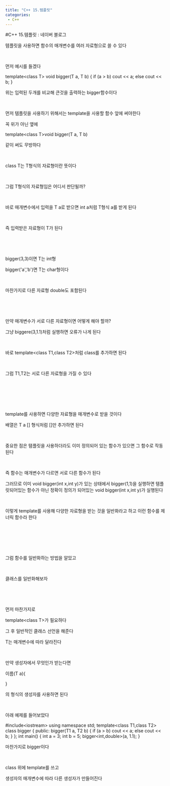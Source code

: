 ```yaml
---
title: "C++ 15.템플릿"
categories:
 - C++
---
```

#C++ 15.템플릿 : 네이버 블로그
<div class="wrap_rabbit pcol2 _param(1) _postViewArea221730427058" id="post-view221730427058">
<!-- Rabbit HTML --><div class="se-viewer se-theme-default" lang="ko-KR">
<!-- SE_DOC_HEADER_END -->
<div class="se-main-container">
<div class="se-component se-text se-l-default" id="SE-6bf2e854-bee8-4bd5-a12e-8446b20d187b">
<div class="se-component-content">
<div class="se-section se-section-text se-l-default">
<div class="se-module se-module-text"><!-- SE-TEXT { --><p class="se-text-paragraph se-text-paragraph-align-" id="SE-787ab94d-2f95-4bae-b1eb-1782732e1142" style=""><span class="se-fs- se-ff-" id="SE-9351e32c-f68a-4857-88d8-ac273e8098a7" style="">템플릿을 사용하면 함수의 매개변수를 여러 자료형으로 쓸 수 있다</span></p><!-- } SE-TEXT --><!-- SE-TEXT { --><p class="se-text-paragraph se-text-paragraph-align-" id="SE-e2934826-7741-402b-83cd-8711d8be24a4" style=""><span class="se-fs- se-ff-" id="SE-d553225f-a41b-416d-a316-e9bb2755a0a2" style="">​</span></p><!-- } SE-TEXT --><!-- SE-TEXT { --><p class="se-text-paragraph se-text-paragraph-align-" id="SE-a80de3d7-f5a3-4dda-be56-99eebdfb0113" style=""><span class="se-fs- se-ff-" id="SE-02de7643-7e19-471b-9383-0ff10a1cfe31" style="">먼저 예시를 들겠다</span></p><!-- } SE-TEXT --></div>
</div>
</div>
</div> <div class="se-component se-code se-l-default" id="SE-c998fb5c-4731-4979-b636-2d79ed5f7721">
<div class="se-component-content">
<div class="se-section se-section-code se-l-default">
<div class="se-module se-module-code se-fs-fs13">
<div class="se-code-source">
<div class="__se_code_view language-javascript">template&lt;class T&gt;
void bigger(T a, T b) {
	if (a &gt; b)
		cout &lt;&lt; a;
	else
		cout &lt;&lt; b;
}</div>
</div>
</div>
</div>
</div>
<script class="__se_module_data" data-module='{"type":"v2_code", "id" : "SE-c998fb5c-4731-4979-b636-2d79ed5f7721"}' type="text/data"></script>
</div> <div class="se-component se-text se-l-default" id="SE-48694e65-9d56-4cf8-a8cd-a8592045304f">
<div class="se-component-content">
<div class="se-section se-section-text se-l-default">
<div class="se-module se-module-text"><!-- SE-TEXT { --><p class="se-text-paragraph se-text-paragraph-align-" id="SE-a556bf1a-a8a8-477d-b20c-1098974dab59" style=""><span class="se-fs- se-ff-" id="SE-f9bb0b93-98a0-4da5-b463-4ba1ee2a1f8c" style="">위는 입력된 두개를 비교해 큰것을 출력하는 bigger함수이다</span></p><!-- } SE-TEXT --><!-- SE-TEXT { --><p class="se-text-paragraph se-text-paragraph-align-" id="SE-a84b7ec7-8bb3-43d3-b2ce-ca96c1a45d04" style=""><span class="se-fs- se-ff-" id="SE-a6ca0a2c-fb60-4b25-a8c8-1b7179b781b7" style="">​</span></p><!-- } SE-TEXT --><!-- SE-TEXT { --><p class="se-text-paragraph se-text-paragraph-align-" id="SE-85b37246-5510-4cb4-bb2c-c694179e4b70" style=""><span class="se-fs- se-ff-" id="SE-669ab31d-1292-4264-9985-ec73e60ec773" style="">먼저 템플릿을 사용하기 위해서는 template을 사용할 함수 앞에 써야한다</span></p><!-- } SE-TEXT --><!-- SE-TEXT { --><p class="se-text-paragraph se-text-paragraph-align-" id="SE-bfbaf290-0777-466f-9acd-96e4745d0a62" style=""><span class="se-fs- se-ff-" id="SE-dad4270d-3f4a-4da9-915b-410aa52752bf" style="">꼭 위가 아닌 옆에</span></p><!-- } SE-TEXT --><!-- SE-TEXT { --><p class="se-text-paragraph se-text-paragraph-align-" id="SE-644387b5-69e8-4899-a908-a09f3416d641" style=""><span class="se-fs- se-ff-" id="SE-9474c390-159d-4406-9579-6da64073ccb5" style="">template&lt;class T&gt;void bigger(T a, T b)</span></p><!-- } SE-TEXT --><!-- SE-TEXT { --><p class="se-text-paragraph se-text-paragraph-align-" id="SE-142f6345-fea7-44dd-9f34-3f0bed2af803" style=""><span class="se-fs- se-ff-" id="SE-75350237-be96-40a1-86ca-cbb3537ae4bf" style="">같이 써도 무방하다</span></p><!-- } SE-TEXT --><!-- SE-TEXT { --><p class="se-text-paragraph se-text-paragraph-align-" id="SE-816ec054-6e7f-4639-a445-bad1b96f38ce" style=""><span class="se-fs- se-ff-" id="SE-e9f5c9bd-0ea5-4eb9-8514-15f8db75c4d1" style="">​</span></p><!-- } SE-TEXT --><!-- SE-TEXT { --><p class="se-text-paragraph se-text-paragraph-align-" id="SE-e8bf4fe8-8c00-4841-b55f-a286ae0a73da" style=""><span class="se-fs- se-ff-" id="SE-9ed1260b-6ec9-4d56-a967-5fe2e9338e69" style="">class T는 T형식의 자료형이란 뜻이다</span></p><!-- } SE-TEXT --><!-- SE-TEXT { --><p class="se-text-paragraph se-text-paragraph-align-" id="SE-0d235e85-e608-4fac-95f6-8e3e057a7717" style=""><span class="se-fs- se-ff-" id="SE-90ed2428-3449-4291-8055-bcb7011fc770" style="">​</span></p><!-- } SE-TEXT --><!-- SE-TEXT { --><p class="se-text-paragraph se-text-paragraph-align-" id="SE-49422818-d80a-489a-bead-5aa6cf666f33" style=""><span class="se-fs- se-ff-" id="SE-2be8f1cf-ef89-4451-87ed-ac195d14d2c5" style="">그럼 T형식의 자료형임은 어디서 판단될까?</span></p><!-- } SE-TEXT --><!-- SE-TEXT { --><p class="se-text-paragraph se-text-paragraph-align-" id="SE-4de6940c-e0fa-48b5-ac73-87953a4cc32f" style=""><span class="se-fs- se-ff-" id="SE-0a1c33af-2d54-41fe-84b0-c276e92c77f8" style=""> </span></p><!-- } SE-TEXT --><!-- SE-TEXT { --><p class="se-text-paragraph se-text-paragraph-align-" id="SE-83c8d72b-0555-42bc-b951-cf63947fbd64" style=""><span class="se-fs- se-ff-" id="SE-bfaf6f33-1df6-4b2f-bfd2-9f9a337d0da1" style="">​</span></p><!-- } SE-TEXT --><!-- SE-TEXT { --><p class="se-text-paragraph se-text-paragraph-align-" id="SE-1250ba1b-dbdf-46a6-82c3-846f46fd67ff" style=""><span class="se-fs- se-ff-" id="SE-4247d515-394f-4934-9671-b566266397a5" style="">바로 매개변수에서 입력을 T a로 받으면 int a처럼 T형식 a를 받게 된다</span></p><!-- } SE-TEXT --><!-- SE-TEXT { --><p class="se-text-paragraph se-text-paragraph-align-" id="SE-e1e415cf-0537-4a7e-a4d2-47d30aa0cd82" style=""><span class="se-fs- se-ff-" id="SE-d7f492cf-7ef3-4315-9416-a0f03656f3cc" style="">​</span></p><!-- } SE-TEXT --><!-- SE-TEXT { --><p class="se-text-paragraph se-text-paragraph-align-" id="SE-e1e9ce08-5744-44be-9d6f-8a4224b0ad57" style=""><span class="se-fs- se-ff-" id="SE-6dc5de1b-23fe-40f2-a900-f2419a11fbea" style="">즉 입력받은 자료형이 T가 된다</span></p><!-- } SE-TEXT --><!-- SE-TEXT { --><p class="se-text-paragraph se-text-paragraph-align-" id="SE-5ee4e08c-9a2a-4a2b-912b-ac9ddc45cb10" style=""><span class="se-fs- se-ff-" id="SE-7205e4cd-eaf9-4466-b1a5-0d8cb9562f51" style="">​</span></p><!-- } SE-TEXT --><!-- SE-TEXT { --><p class="se-text-paragraph se-text-paragraph-align-" id="SE-54037456-7575-4c67-9699-d565f725c90d" style=""><span class="se-fs- se-ff-" id="SE-e092999a-c732-4963-b03d-bed68fe88446" style="">​</span></p><!-- } SE-TEXT --><!-- SE-TEXT { --><p class="se-text-paragraph se-text-paragraph-align-" id="SE-05566ea0-b4b5-4ea1-a7d3-be808f6d5ca1" style=""><span class="se-fs- se-ff-" id="SE-0dda17d5-aedc-471e-924c-157fb1a8c81d" style="">bigger(3,3)이면 T는 int형</span></p><!-- } SE-TEXT --><!-- SE-TEXT { --><p class="se-text-paragraph se-text-paragraph-align-" id="SE-991a607b-bc6f-4ad8-b827-bd9614ce939c" style=""><span class="se-fs- se-ff-" id="SE-0bcb377b-d0b7-46b0-a939-b0e2c1c3f0c1" style="">bigger('a','b')면 T는 char형이다</span></p><!-- } SE-TEXT --><!-- SE-TEXT { --><p class="se-text-paragraph se-text-paragraph-align-" id="SE-6af5f2da-30d0-4045-8520-35291209cd83" style=""><span class="se-fs- se-ff-" id="SE-596885b0-ec2d-4f35-a027-6b8cf72163a8" style="">​</span></p><!-- } SE-TEXT --><!-- SE-TEXT { --><p class="se-text-paragraph se-text-paragraph-align-" id="SE-4a37c0c4-9bdd-4fd7-a98c-a1f6524e67c1" style=""><span class="se-fs- se-ff-" id="SE-558fc3c9-d89f-49d4-9a0a-cc163ccdc999" style="">마찬가지로 다른 자료형 double도 포함된다</span></p><!-- } SE-TEXT --><!-- SE-TEXT { --><p class="se-text-paragraph se-text-paragraph-align-" id="SE-777fc8fd-2fff-4f5d-9bfa-0a04fd9f4d05" style=""><span class="se-fs- se-ff-" id="SE-2185de8b-e8a4-4519-9cf1-76e4c1e7bef1" style="">​</span></p><!-- } SE-TEXT --><!-- SE-TEXT { --><p class="se-text-paragraph se-text-paragraph-align-" id="SE-7590d4d2-c18a-497f-b3f4-2afc6840ddf7" style=""><span class="se-fs- se-ff-" id="SE-e614e06c-0694-469f-9883-3112cb566886" style="">​</span></p><!-- } SE-TEXT --><!-- SE-TEXT { --><p class="se-text-paragraph se-text-paragraph-align-" id="SE-52cf02f9-0ede-4076-bd1c-4da7ac6315f7" style=""><span class="se-fs- se-ff-" id="SE-8f6cd3a9-eca4-4df1-a00a-b12feeea22eb" style="">만약 매개변수가 서로 다른 자료형이면 어떻게 해야 할까?</span></p><!-- } SE-TEXT --><!-- SE-TEXT { --><p class="se-text-paragraph se-text-paragraph-align-" id="SE-0b2ef501-34a3-4686-9c8b-3a39af01f742" style=""><span class="se-fs- se-ff-" id="SE-ddae0428-5fc3-4a2d-99fe-d025f473af6d" style="">그냥 biggere(3,1.1)처럼 실행하면 오류가 나게 된다</span></p><!-- } SE-TEXT --><!-- SE-TEXT { --><p class="se-text-paragraph se-text-paragraph-align-" id="SE-e7710b90-14bb-4076-8cd6-81a624076273" style=""><span class="se-fs- se-ff-" id="SE-80b9b4b7-1c39-4855-99fd-9b195bea9371" style="">​</span></p><!-- } SE-TEXT --><!-- SE-TEXT { --><p class="se-text-paragraph se-text-paragraph-align-" id="SE-e8d693fb-c9d1-42e0-9d47-863389cd7cd9" style=""><span class="se-fs- se-ff-" id="SE-c40fd832-4a25-4931-afe3-a6b019a071e7" style="">바로 template&lt;class T1,class T2&gt;처럼 class를 추가하면 된다</span></p><!-- } SE-TEXT --><!-- SE-TEXT { --><p class="se-text-paragraph se-text-paragraph-align-" id="SE-181fd89e-55b6-4fb2-a334-adae5a21aeae" style=""><span class="se-fs- se-ff-" id="SE-c1ddecd9-d5d6-4a41-be98-6f87e3117903" style="">​</span></p><!-- } SE-TEXT --><!-- SE-TEXT { --><p class="se-text-paragraph se-text-paragraph-align-" id="SE-09f93664-8794-49dc-a25b-443c4ac61d8a" style=""><span class="se-fs- se-ff-" id="SE-32be3476-da16-491e-a3fa-dfa7ca1b1982" style="">그럼 T1,T2는 서로 다른 자료형을 가질 수 있다</span></p><!-- } SE-TEXT --><!-- SE-TEXT { --><p class="se-text-paragraph se-text-paragraph-align-" id="SE-e4866524-61ff-46a2-b6fd-3efa8f876954" style=""><span class="se-fs- se-ff-" id="SE-c7dfc1ea-127a-41ae-be34-b4b994330cb4" style="">​</span></p><!-- } SE-TEXT --><!-- SE-TEXT { --><p class="se-text-paragraph se-text-paragraph-align-" id="SE-1fc3e729-edb1-4ebd-b930-2f671841ff54" style=""><span class="se-fs- se-ff-" id="SE-4cfc981a-f6c0-4cd5-8ad5-d8cb840ef8d5" style="">​</span></p><!-- } SE-TEXT --><!-- SE-TEXT { --><p class="se-text-paragraph se-text-paragraph-align-" id="SE-d58e12dc-10b1-4bc0-93d8-320539e3df2a" style=""><span class="se-fs- se-ff-" id="SE-409826e0-0f23-4cb7-925b-2f6ecc690907" style="">​</span></p><!-- } SE-TEXT --><!-- SE-TEXT { --><p class="se-text-paragraph se-text-paragraph-align-" id="SE-da27cedb-9710-4b4c-ad29-d157d59dcab4" style=""><span class="se-fs- se-ff-" id="SE-87079e0b-71f0-46bc-b297-413f42eb9be1" style="">template를 사용하면 다양한 자료형을 매개변수로 받을 것이다</span></p><!-- } SE-TEXT --><!-- SE-TEXT { --><p class="se-text-paragraph se-text-paragraph-align-" id="SE-b83308d3-f5ec-47d0-89c7-9283457173de" style=""><span class="se-fs- se-ff-" id="SE-0d1d7a4a-0ca3-4052-ac68-2061f7fd6a7f" style="">배열은 T a [] 형식처럼 []만 추가하면 된다</span></p><!-- } SE-TEXT --><!-- SE-TEXT { --><p class="se-text-paragraph se-text-paragraph-align-" id="SE-3b11365b-aac4-486b-88c7-588de215a5e6" style=""><span class="se-fs- se-ff-" id="SE-204fb6a9-8384-4868-a80c-b87f004e6ff8" style="">​</span></p><!-- } SE-TEXT --><!-- SE-TEXT { --><p class="se-text-paragraph se-text-paragraph-align-" id="SE-b2106bbd-c0b9-482d-8d88-1ffc9cd81797" style=""><span class="se-fs- se-ff-" id="SE-1cb0aeab-6f64-41f0-bc87-05c4680ba804" style="">중요한 점은 탬플릿을 사용하더라도 이미 정의되어 있는 함수가 있으면 그 함수로 작동된다</span></p><!-- } SE-TEXT --><!-- SE-TEXT { --><p class="se-text-paragraph se-text-paragraph-align-" id="SE-c53d454c-a9c6-4910-a0dc-42a481b60345" style=""><span class="se-fs- se-ff-" id="SE-1d9ff2c8-b434-41ad-a715-28fe8df3091b" style="">​</span></p><!-- } SE-TEXT --><!-- SE-TEXT { --><p class="se-text-paragraph se-text-paragraph-align-" id="SE-8248f64a-3963-45b8-8f5b-829936a87c5a" style=""><span class="se-fs- se-ff-" id="SE-1e555abe-cab4-482b-a7ae-668ea2092946" style="">즉 함수는 매개변수가 다르면 서로 다른 함수가 된다</span></p><!-- } SE-TEXT --><!-- SE-TEXT { --><p class="se-text-paragraph se-text-paragraph-align-" id="SE-6914fa64-4ac8-4b78-bc0a-d2d046137a00" style=""><span class="se-fs- se-ff-" id="SE-34cbe43c-53b1-4a2b-8ddf-e03f9d512fa5" style="">그러므로 이미 void bigger(int x,int y)가 있는 상태에서 bigger(1,1)을 실행하면 템플릿되어있는 함수가 아닌 정확이 정의가 되어있는  void bigger(int x,int y)가 실행된다</span></p><!-- } SE-TEXT --><!-- SE-TEXT { --><p class="se-text-paragraph se-text-paragraph-align-" id="SE-21a93d62-2d92-498b-93d1-96e674f447ac" style=""><span class="se-fs- se-ff-" id="SE-82942147-8a7e-4215-a62d-cc22e334cafd" style="">​</span></p><!-- } SE-TEXT --><!-- SE-TEXT { --><p class="se-text-paragraph se-text-paragraph-align-" id="SE-2e6d28d7-6ace-4044-8c32-ab1cb6df841f" style=""><span class="se-fs- se-ff-" id="SE-cfb31675-23c8-456c-b14d-c31036256398" style="">이렇게 template를 사용해 다양한 자료형을 받는 것을 일반화라고 하고 이런 함수를 제너릭 함수라 한다</span></p><!-- } SE-TEXT --><!-- SE-TEXT { --><p class="se-text-paragraph se-text-paragraph-align-" id="SE-899b6ecb-3898-4a53-8bbd-21366856c97a" style=""><span class="se-fs- se-ff-" id="SE-02ada126-6a9c-4c23-a7bd-78bdb38b7262" style="">​</span></p><!-- } SE-TEXT --><!-- SE-TEXT { --><p class="se-text-paragraph se-text-paragraph-align-" id="SE-c85a370f-3a39-4925-a7dc-7eb409f93193" style=""><span class="se-fs- se-ff-" id="SE-3e3bcf13-be66-4abe-a481-0b2d670f001b" style="">​</span></p><!-- } SE-TEXT --><!-- SE-TEXT { --><p class="se-text-paragraph se-text-paragraph-align-" id="SE-c1042b53-4e14-41d4-b8a6-4db0aff466c3" style=""><span class="se-fs- se-ff-" id="SE-719d0a71-68f1-4389-865e-2cadaa788db6" style="">​</span></p><!-- } SE-TEXT --><!-- SE-TEXT { --><p class="se-text-paragraph se-text-paragraph-align-" id="SE-195d2431-1b53-461d-bae4-7e3565ea9f47" style=""><span class="se-fs- se-ff-" id="SE-1a8d8a8c-fad6-46b1-b3dd-f8b09eeef5a2" style="">그럼 함수를 일반화하는 방법을 알았고</span></p><!-- } SE-TEXT --><!-- SE-TEXT { --><p class="se-text-paragraph se-text-paragraph-align-" id="SE-96f5cb83-2455-4662-8d15-2d8f1ad1eaf2" style=""><span class="se-fs- se-ff-" id="SE-8e89fbf3-ba4d-45df-af4b-87880076092c" style="">​</span></p><!-- } SE-TEXT --><!-- SE-TEXT { --><p class="se-text-paragraph se-text-paragraph-align-" id="SE-89d73a0a-63ff-4bdf-a6aa-4984c3067b92" style=""><span class="se-fs- se-ff-" id="SE-7578df7c-69e9-4dfc-9784-bc2b86b2557a" style="">클래스를 일반화해보자</span></p><!-- } SE-TEXT --><!-- SE-TEXT { --><p class="se-text-paragraph se-text-paragraph-align-" id="SE-a93dd180-3e92-446f-a1e7-a6ab84984d85" style=""><span class="se-fs- se-ff-" id="SE-0014428c-38c9-4b6d-8823-24be37697fca" style="">​</span></p><!-- } SE-TEXT --><!-- SE-TEXT { --><p class="se-text-paragraph se-text-paragraph-align-" id="SE-264e2772-64c0-44ad-9c03-894432ebddc6" style=""><span class="se-fs- se-ff-" id="SE-12f5d5ac-cf3f-4724-be37-858a443b3fd3" style="">​</span></p><!-- } SE-TEXT --><!-- SE-TEXT { --><p class="se-text-paragraph se-text-paragraph-align-" id="SE-f0ad9329-3121-46d3-b21a-f089dc1307f7" style=""><span class="se-fs- se-ff-" id="SE-59b0543d-3988-4d72-a521-0e25383a2e84" style="">먼저 마찬가지로</span></p><!-- } SE-TEXT --><!-- SE-TEXT { --><p class="se-text-paragraph se-text-paragraph-align-" id="SE-abc08aba-c88e-4c45-89ea-a9a0feb11898" style=""><span class="se-fs- se-ff-" id="SE-3821bc26-40da-41a3-a32a-76789363b190" style="">template&lt;class T&gt;가 필요하다</span></p><!-- } SE-TEXT --><!-- SE-TEXT { --><p class="se-text-paragraph se-text-paragraph-align-" id="SE-a98dc1cd-820c-40a6-8341-9643100bd276" style=""><span class="se-fs- se-ff-" id="SE-432915ad-1e3e-49fe-a0dd-64376ba4f7f7" style="">그 후 일반적인 클래스 선언을 해준다</span></p><!-- } SE-TEXT --><!-- SE-TEXT { --><p class="se-text-paragraph se-text-paragraph-align-" id="SE-ead4ac66-7767-4360-b689-7d10c3d68970" style=""><span class="se-fs- se-ff-" id="SE-d056c1d9-4a9b-418c-9ebc-0faf6ee62716" style="">T는 매개변수에 따라 달라진다</span></p><!-- } SE-TEXT --><!-- SE-TEXT { --><p class="se-text-paragraph se-text-paragraph-align-" id="SE-f9f6f009-d9c9-4bd3-9591-44eefccf071c" style=""><span class="se-fs- se-ff-" id="SE-b03da61f-bb82-401c-b01e-c1f5ec784ebb" style="">​</span></p><!-- } SE-TEXT --><!-- SE-TEXT { --><p class="se-text-paragraph se-text-paragraph-align-" id="SE-2b57ec69-599e-40ac-bb9a-130ab199efb9" style=""><span class="se-fs- se-ff-" id="SE-b518a89d-2ef6-44f5-9496-f0d02f08b514" style="">만약 생성자에서 무엇인가 받는다면</span></p><!-- } SE-TEXT --><!-- SE-TEXT { --><p class="se-text-paragraph se-text-paragraph-align-" id="SE-c8e80be7-4a4a-4ac6-9880-ab42d22b2d37" style=""><span class="se-fs- se-ff-" id="SE-b785eeba-6924-4c3d-a599-c7f9baf943fc" style="">이름(T a){</span></p><!-- } SE-TEXT --><!-- SE-TEXT { --><p class="se-text-paragraph se-text-paragraph-align-" id="SE-f42309d6-c2a7-40e1-8348-0c3886cbe0ca" style=""><span class="se-fs- se-ff-" id="SE-081d9f59-cedf-4d26-abc6-71e68569b36b" style="">}</span></p><!-- } SE-TEXT --><!-- SE-TEXT { --><p class="se-text-paragraph se-text-paragraph-align-" id="SE-1c687df8-d304-4ea2-a106-8472d59f2d29" style=""><span class="se-fs- se-ff-" id="SE-ef7bc2b5-177b-4aa3-a4ca-0df4831e3971" style="">의 형식의 생성자를 사용하면 된다</span></p><!-- } SE-TEXT --><!-- SE-TEXT { --><p class="se-text-paragraph se-text-paragraph-align-" id="SE-c4803149-00ed-48fa-8ecc-95b808b72e9f" style=""><span class="se-fs- se-ff-" id="SE-272ccfe5-fd8b-4c36-98a3-bcd2275dc832" style="">​</span></p><!-- } SE-TEXT --><!-- SE-TEXT { --><p class="se-text-paragraph se-text-paragraph-align-" id="SE-37723d62-dcf1-4aeb-9f40-7745ceab50f4" style=""><span class="se-fs- se-ff-" id="SE-87176fb8-4e1a-4cd7-91f8-6f265e8b5fe5" style="">아래 예제를 들어보았다</span></p><!-- } SE-TEXT --></div>
</div>
</div>
</div> <div class="se-component se-code se-l-default" id="SE-22f336de-2ff3-4383-bc2b-be27efcc76ae">
<div class="se-component-content">
<div class="se-section se-section-code se-l-default">
<div class="se-module se-module-code se-fs-fs13">
<div class="se-code-source">
<div class="__se_code_view language-javascript">#include&lt;iostream&gt;
using namespace std;
template&lt;class T1,class T2&gt;
class bigger {
public:
	bigger(T1 a, T2 b) {
		if (a &gt; b)
			cout &lt;&lt; a;
		else
			cout &lt;&lt; b;
	}
};
int main() {
	int a = 3;
	int b = 5;
	bigger&lt;int,double&gt;(a, 1.1);
}</div>
</div>
</div>
</div>
</div>
<script class="__se_module_data" data-module='{"type":"v2_code", "id" : "SE-22f336de-2ff3-4383-bc2b-be27efcc76ae"}' type="text/data"></script>
</div> <div class="se-component se-text se-l-default" id="SE-bdef912c-bafe-4519-ba5a-be2491a6909d">
<div class="se-component-content">
<div class="se-section se-section-text se-l-default">
<div class="se-module se-module-text"><!-- SE-TEXT { --><p class="se-text-paragraph se-text-paragraph-align-" id="SE-261265bc-414b-4faa-ad44-1c1eaa644ecf" style=""><span class="se-fs- se-ff-" id="SE-46854602-e8e2-4d52-ba36-de6428d257a8" style="">마찬가지로 bigger이다</span></p><!-- } SE-TEXT --><!-- SE-TEXT { --><p class="se-text-paragraph se-text-paragraph-align-" id="SE-b8c8e9e6-7a80-4c6d-9b00-b8e32efd1ed9" style=""><span class="se-fs- se-ff-" id="SE-9ee4bec8-cd5f-483a-bc61-602100db358c" style="">​</span></p><!-- } SE-TEXT --><!-- SE-TEXT { --><p class="se-text-paragraph se-text-paragraph-align-" id="SE-0aa38589-9e82-4113-a79b-80bc44ea9f50" style=""><span class="se-fs- se-ff-" id="SE-207d7cd9-1fe6-45da-9122-3dc690faf1e1" style="">class 위에 template를 쓰고 </span></p><!-- } SE-TEXT --><!-- SE-TEXT { --><p class="se-text-paragraph se-text-paragraph-align-" id="SE-0b424be4-f04d-4254-a5fa-d93552526cbd" style=""><span class="se-fs- se-ff-" id="SE-3a06b98a-7f70-4ecd-8557-57724ec37235" style="">생성자의 매개변수에 따라 다른 생성자가 만들어진다</span></p><!-- } SE-TEXT --><!-- SE-TEXT { --><p class="se-text-paragraph se-text-paragraph-align-" id="SE-a8d729b9-9789-4c75-b72e-38b1d70f42eb" style=""><span class="se-fs- se-ff-" id="SE-978fc120-53b4-448d-90f5-28f04d939448" style="">​</span></p><!-- } SE-TEXT --><!-- SE-TEXT { --><p class="se-text-paragraph se-text-paragraph-align-" id="SE-1781be83-3384-49fb-bc86-ddc3a14b6d44" style=""><span class="se-fs- se-ff-" id="SE-f4846f02-270d-498f-b957-562934be1c62" style="">​</span></p><!-- } SE-TEXT --><!-- SE-TEXT { --><p class="se-text-paragraph se-text-paragraph-align-" id="SE-834bf1f6-c6dd-4085-a428-0aa2d10fe751" style=""><span class="se-fs- se-ff-" id="SE-e064e000-91b9-4887-aa6c-52d7126c93d9" style="">​</span></p><!-- } SE-TEXT --><!-- SE-TEXT { --><p class="se-text-paragraph se-text-paragraph-align-" id="SE-5ff662ae-de44-46cf-a10e-ce4bb948cca0" style=""><span class="se-fs- se-ff-" id="SE-0187a1d8-7278-4753-9472-2269c5a07e6f" style="">​</span></p><!-- } SE-TEXT --><!-- SE-TEXT { --><p class="se-text-paragraph se-text-paragraph-align-" id="SE-c62d2258-cb94-4d8e-ad39-00ecb266144e" style=""><span class="se-fs- se-ff-" id="SE-592a9a6e-9ce2-4618-b2da-6cf243b2fd0f" style="">​</span></p><!-- } SE-TEXT --><!-- SE-TEXT { --><p class="se-text-paragraph se-text-paragraph-align-" id="SE-74f7853c-5334-41a6-8def-2e4e10009399" style=""><span class="se-fs- se-ff-" id="SE-9db53b2f-a4fa-4ac3-81c4-632f3c3ce146" style="">​</span></p><!-- } SE-TEXT --></div>
</div>
</div>
</div> </div>
</div>
</div>